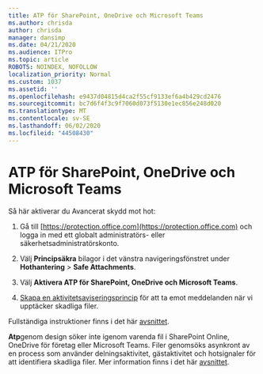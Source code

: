 ```yaml
---
title: ATP för SharePoint, OneDrive och Microsoft Teams
ms.author: chrisda
author: chrisda
manager: dansimp
ms.date: 04/21/2020
ms.audience: ITPro
ms.topic: article
ROBOTS: NOINDEX, NOFOLLOW
localization_priority: Normal
ms.custom: 1037
ms.assetid: ''
ms.openlocfilehash: e9437d04815d4ca2f55cf9133ef6a4b429cd2476
ms.sourcegitcommit: bc7d6f4f3c9f7060d073f5130e1ec856e248d020
ms.translationtype: MT
ms.contentlocale: sv-SE
ms.lasthandoff: 06/02/2020
ms.locfileid: "44508430"
---
```

# <a name="atp-for-sharepoint-onedrive-and-microsoft-teams"></a>ATP för SharePoint, OneDrive och Microsoft Teams

Så här aktiverar du Avancerat skydd mot hot:

1. Gå till [https://protection.office.com](https://protection.office.com) och logga in med ett globalt administratörs- eller säkerhetsadministratörskonto.

2. Välj **Principsäkra** bilagor i det vänstra navigeringsfönstret under **Hothantering** \> **Safe Attachments**.

3. Välj **Aktivera ATP för SharePoint, OneDrive och Microsoft Teams**.

4. [Skapa en aktivitetsaviseringsprincip](https://docs.microsoft.com/microsoft-365/compliance/create-activity-alerts) för att ta emot meddelanden när vi upptäcker skadliga filer.

Fullständiga instruktioner finns i det här [avsnittet](https://docs.microsoft.com/microsoft-365/security/office-365-security/turn-on-atp-for-spo-odb-and-teams).

**Atp**genom design söker inte igenom varenda fil i SharePoint Online, OneDrive för företag eller Microsoft Teams. Filer genomsöks asynkront av en process som använder delningsaktivitet, gästaktivitet och hotsignaler för att identifiera skadliga filer. Mer information finns i det här [avsnittet](https://docs.microsoft.com/microsoft-365/security/office-365-security/atp-for-spo-odb-and-teams).
